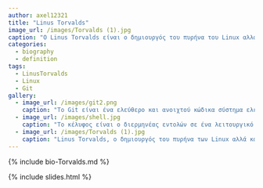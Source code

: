 ```yaml
---
author: axel12321
title: "Linus Torvalds"
image_url: /images/Torvalds (1).jpg
caption: "Ο Linus Torvalds είναι ο δημιουργός του πυρήνα του Linux αλλά και του Git ο οποίος προώθησε κυρίως την έννοια αλλά και την λειτουργία του open-source λογισμικού"
categories:
  - biography
  - definition
tags:
  - LinusTorvalds
  - Linux
  - Git
gallery:
  - image_url: /images/git2.png
    caption: "Το Git είναι ένα ελεύθερο και ανοιχτού κώδικα σύστημα ελέγχου έκδοσης κατανεμημένο, σχεδιασμένο για να χειρίζεται τα πάντα, από μικρά έως πολύ μεγάλα έργα με ταχύτητα και αποτελεσματικότητα. Το Git είναι εύκολο να μάθει και έχει ένα μικρό αποτύπωμα με αστραπιαία απόδοση."
  - image_url: /images/shell.jpg
    caption: "Το κέλυφος είναι ο διερμηνέας εντολών σε ένα λειτουργικό σύστημα, είναι ένα πρόγραμμα που εκτελεί άλλα προγράμματα."
  - image_url: /images/Torvalds (1).jpg
    caption: "Linus Torvalds, o δημιουργός του πυρήνα των Linux αλλά και του Git. "
---
```


{% include bio-Torvalds.md %}

{% include slides.html %}
